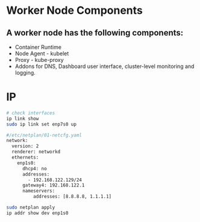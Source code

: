 # Worker Node Components
## A worker node has the following components:
- Container Runtime
- Node Agent - kubelet
- Proxy - kube-proxy
- Addons for DNS, Dashboard user interface, cluster-level monitoring and logging.

# IP
```sh
# check interfaces
ip link show
sudo ip link set enp7s0 up

#/etc/netplan/01-netcfg.yaml
network:
  version: 2
  renderer: networkd
  ethernets:
    enp1s0:
      dhcp4: no
      addresses:
        - 192.168.122.129/24
      gateway4: 192.168.122.1
      nameservers:
          addresses: [8.8.8.8, 1.1.1.1]

sudo netplan apply
ip addr show dev enp1s0
```